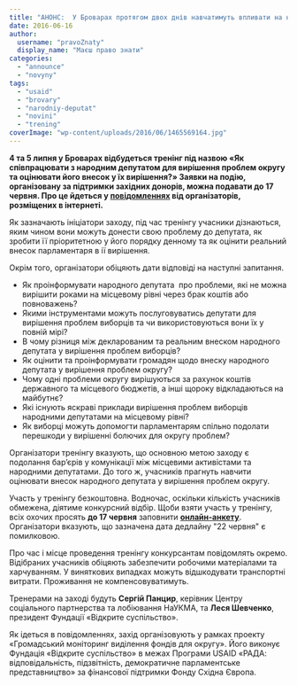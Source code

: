 ```yaml
---
title: "АНОНС:  У Броварах протягом двох днів навчатимуть впливати на народних депутатів"
date: 2016-06-16
author: 
  username: "pravoZnaty"
  display_name: "Маєш право знати"
categories: 
  - "announce"
  - "novyny"
tags: 
  - "usaid"
  - "brovary"
  - "narodniy-deputat"
  - "novini"
  - "trening"
coverImage: "wp-content/uploads/2016/06/1465569164.jpg"
---
```


**4 та 5 липня у Броварах відбудеться тренінг під назвою «Як співпрацювати з народним депутатом для вирішення проблем округу та оцінювати його внесок у їх вирішення?» Заявки на подію, організовану за підтримки західних донорів, можна подавати до 17 червня. Про це йдеться у [повідомленнях](http://osf.org.ua/events/view/627) від організаторів, розміщених в інтернеті.**

Як зазначають ініціатори заходу, під час тренінгу учасники дізнаються, яким чином вони можуть донести свою проблему до депутата, як зробити її пріоритетною у його порядку денному та як оцінити реальний внесок парламентаря в ії вирішення.

Окрім того, організатори обіцяють дати відповіді на наступні запитання.

- Як проінформувати народного депутата  про проблеми, які не можна вирішити роками на місцевому рівні через брак коштів або повноважень?
- Якими інструментами можуть послуговуватись депутати для вирішення проблем виборців та чи використовуються вони їх у повній мірі?
- В чому різниця між декларованим та реальним внеском народного депутата у вирішення проблем виборців?
- Як оцінити та проінформувати громадян щодо внеску народного депутата у вирішення проблем округу?
- Чому одні проблеми округу вирішуються за рахунок коштів державного та місцевого бюджетів, а інші щороку відкладаються на майбутнє?
- Які існують яскраві приклади вирішення проблем виборців народними депутатами на місцевому рівні?
- Як виборці можуть допомогти парламентарям спільно подолати перешкоди у вирішенні болючих для округу проблем?

Організатори тренінгу вказують, що основною метою заходу є подолання бар’єрів у комунікації між місцевими активістами та народними депутатами. До того ж, учасників прагнуть навчити оцінювати внесок народного депутата у вирішення проблем округу.

Участь у тренінгу безкоштовна. Водночас, оскільки кількість учасників обмежена, діятиме конкурсний відбір. Щоби взяти участь у тренінгу, всіх охочих просять **до 17 червня** заповнити **[онлайн-анкету](https://docs.google.com/forms/d/1nOqqtmWp0iae6pBwec5-JM9dbIJOTiWEuXzJClzT7So/viewform?c=0&w=1)**. Організатори вказують, що зазначена дата дедлайну "22 червня" є помилковою.

Про час і місце проведення тренінгу конкурсантам повідомлять окремо. Відібраних учасників обіцяють забезпечити робочими матеріалами та харчуванням. У виняткових випадках можуть відшкодувати транспортні витрати. Проживання не компенсовуватимуть.

Тренерами на заході будуть **Сергій Панцир**, керівник Центру соціального партнерства та лобіювання НаУКМА, та **Леся Шевченко**, президент Фундації «Відкрите суспільство».

Як ідеться в повідомленнях, захід організовують у рамках проекту «Громадський моніторинг виділення фондів для округу». Його виконує Фундація «Відкрите суспільство» в межах Програми USAID «РАДА: відповідальність, підзвітність, демократичне парламентське представництво» за фінансової підтримки Фонду Східна Європа.
